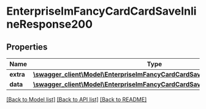 # EnterpriseImFancyCardCardSaveInlineResponse200

## Properties
Name | Type | Description | Notes
------------ | ------------- | ------------- | -------------
**extra** | [**\swagger_client\Model\EnterpriseImFancyCardCardSaveExtraBody**](EnterpriseImFancyCardCardSaveExtraBody.md) |  | [optional] 
**data** | [**\swagger_client\Model\EnterpriseImFancyCardCardSaveInlineResponse200Data**](EnterpriseImFancyCardCardSaveInlineResponse200Data.md) |  | [optional] 

[[Back to Model list]](../README.md#documentation-for-models) [[Back to API list]](../README.md#documentation-for-api-endpoints) [[Back to README]](../README.md)

